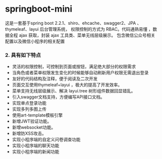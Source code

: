 # springboot-mini
这是一套基于spring boot 2.2.1、shiro、ehcache、swagger2、JPA 、thymeleaf、layui 后台管理系统， 权限控制的方式为 RBAC。代码通熟易懂 ，数据全程 ajax 获取，封装 ajax 工具类、菜单无线层级展示。
包含微信公众号相关配置以及微信小程序的相关配置
### 2. 具有如下特点
* 灵活的权限控制，可控制到页面或按钮，满足绝大部分的权限需求
* 当角色或者菜单权限发生变化的时候能够自动刷新用户权限无需退出登录
* 友好的代码结构及注释，便于阅读及二次开发
* 页面交互使用thymeleaf+layui ，极大的提高了开发效率。
* 菜单支持无线层级展示、解决 layui.tree 树形组件数据回显错乱。
* 引入swagger文档支持，方便编写API接口文档。
* 实现单点登录功能
* 实现多列多图上传
* 使用art-template模板引擎
* 新增JWT验证功能。
* 新增websocket功能。
* 新增防XSS攻击。
* 实现小程序端的自定义问卷调查功能
* 实现小程序端的聊天功能
* 实现小程序端的新闻功能
